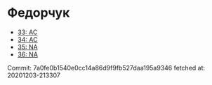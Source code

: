 # Федорчук
- [33: AC](33.md)
- [34: AC](34.md)
- [35: NA](35.md)
- [36: NA](36.md)

Commit: 7a0fe0b1540e0cc14a86d9f9fb527daa195a9346
 fetched at: 20201203-213307
